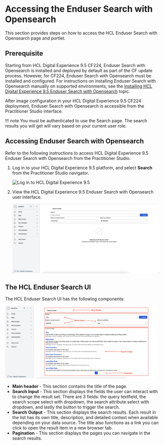 # Accessing the Enduser Search with Opensearch

This section provides steps on how to access the HCL Enduser Search with Opensearch page and portlet.

## Prerequisite

Starting from HCL Digital Experience 9.5 CF224, Enduser Search with Opensearch is installed and deployed by default as part of the CF update process. However, for CF224, Enduser Search with Opensearch must be installed and configured. For instructions on installing Enduser Search with Opensearch manually on supported environments, see the [Installing HCL Digital Experience 9.5 Enduser Search with Opensearch](../installation/index.md) topic.

After image configuration in your HCL Digital Experience 9.5 CF224 deployment, Enduser Search with Opensearch is accessible from the Practitioner Studio interface.

!!! note
    You must be authenticated to use the Search page. The search results you will get will vary based on your current user role.


## Accessing Enduser Search with Opensearch

Refer to the following instructions to access HCL Digital Experience 9.5 Enduser Search with Opensearch from the Practitioner Studio.

1.  Log in to your HCL Digital Experience 9.5 platform, and select **Search** from the Practitioner Studio navigator.

    ![](../../../assets/HCL_DX_95_Practitioner_Studio_interface.png "Log in to HCL Digital Experience 9.5")

2.  View the HCL Digital Experience 9.5 Enduser Search with Opensearch user interface.

    ![](../../../assets/HCL_Search_Landing_Page.png "HCL Search Landing Page")

## The HCL Enduser Search UI

The HCL Enduser Search UI has the following components:

![](../../../assets/HCL_Search_General_Components.png)

-   **Main header** - This section contains the title of the page.
-   **Search Input** - This section displays the fields the user can interact with to change the result set. There are 3 fields: the query textfield, the search scope select with dropdown, the search attribute select with dropdown, and lastly the button to trigger the search.
-   **Search Output** - This section displays the search results. Each result in the list has its own title, description, and detailed context when available depending on your data source. The title also functions as a link you can click to open the result item in a new browser tab.
-   **Pagination** - This section displays the pages you can navigate in the search results.

